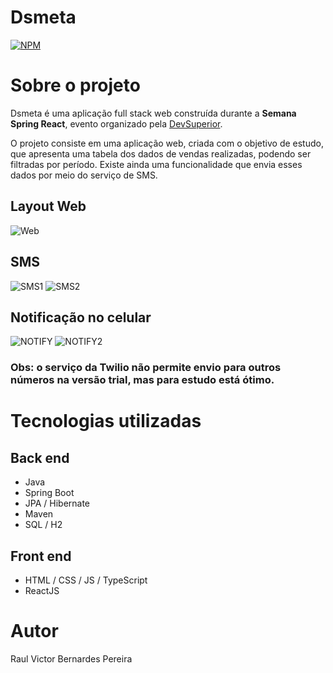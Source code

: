 # Dsmeta 
[![NPM](https://img.shields.io/npm/l/react)](https://github.com/RaulBernardess/dsmeta/blob/main/LICENSE) 

# Sobre o projeto

Dsmeta é uma aplicação full stack web construída durante a **Semana Spring React**, evento organizado pela [DevSuperior](https://devsuperior.com "Site da DevSuperior").

O projeto consiste em uma aplicação web, criada com o objetivo de estudo, que apresenta uma tabela dos dados de vendas realizadas, podendo ser filtradas por período. Existe ainda uma funcionalidade que envia esses dados por meio do serviço de SMS.

## Layout Web
![Web](https://github.com/RaulBernardess/assets/blob/main/dsmeta/web2.png)

## SMS
![SMS1](https://github.com/RaulBernardess/assets/blob/main/dsmeta/sms1.png)
![SMS2](https://github.com/RaulBernardess/assets/blob/main/dsmeta/sms2.png)

## Notificação no celular
![NOTIFY](https://github.com/RaulBernardess/assets/blob/main/dsmeta/notify.JPG)
![NOTIFY2](https://github.com/RaulBernardess/assets/blob/main/dsmeta/notify2.JPG)

### Obs: o serviço da Twilio não permite envio para outros números na versão trial, mas para estudo está ótimo.

# Tecnologias utilizadas
## Back end
- Java
- Spring Boot
- JPA / Hibernate
- Maven
- SQL / H2
## Front end
- HTML / CSS / JS / TypeScript
- ReactJS

# Autor

Raul Victor Bernardes Pereira
